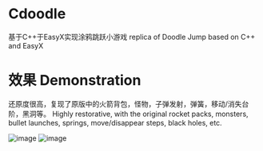 # Cdoodle
基于C++于EasyX实现涂鸦跳跃小游戏
replica of Doodle Jump based on C++ and EasyX
# 效果 Demonstration
还原度很高，复现了原版中的火箭背包，怪物，子弹发射，弹簧，移动/消失台阶，黑洞等。
Highly restorative, with the original rocket packs, monsters, bullet launches, springs, move/disappear steps, black holes, etc.

![image](https://github.com/no996no007/Cdoodle/assets/135965025/2474e6a3-ee8e-4316-afcd-7312a2696e94)
![image](https://github.com/no996no007/Cdoodle/assets/135965025/86e953c8-7e55-429d-aa91-0b350b55288f)
